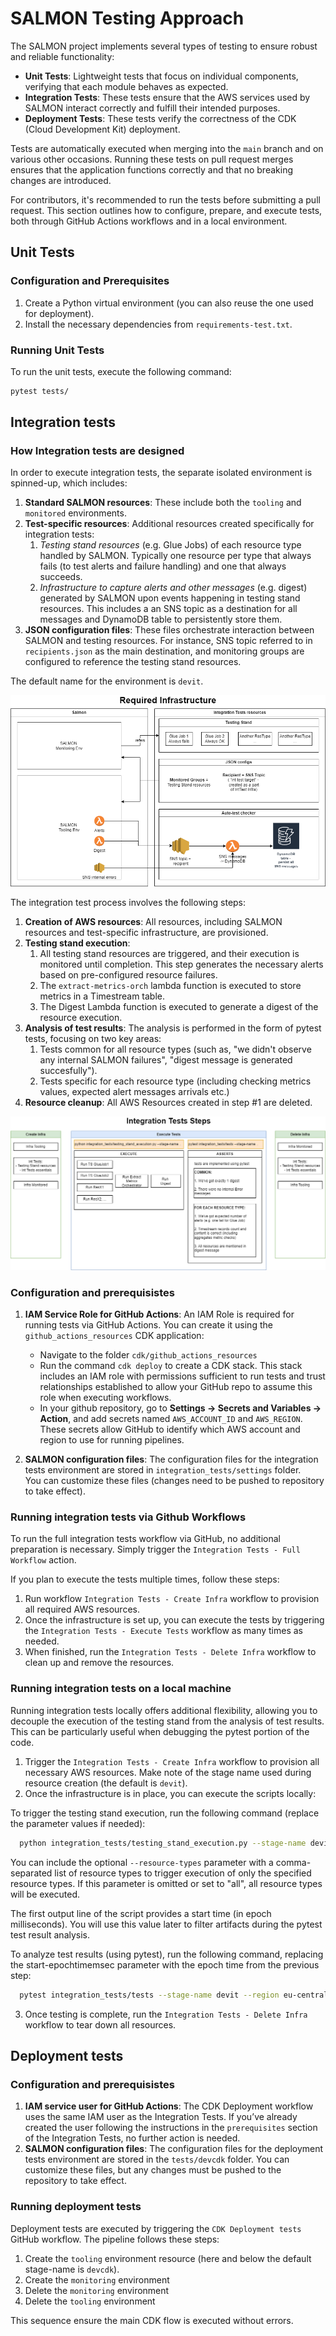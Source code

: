 # SALMON Testing Approach

The SALMON project implements several types of testing to ensure robust and reliable functionality:

- **Unit Tests**: Lightweight tests that focus on individual components, verifying that each module behaves as expected.
- **Integration Tests**: These tests ensure that the AWS services used by SALMON interact correctly and fulfill their intended purposes.
- **Deployment Tests**: These tests verify the correctness of the CDK (Cloud Development Kit) deployment.

Tests are automatically executed when merging into the `main` branch and on various other occasions. Running these tests on pull request merges ensures that the application functions correctly and that no breaking changes are introduced.

For contributors, it's recommended to run the tests before submitting a pull request. This section outlines how to configure, prepare, and execute tests, both through GitHub Actions workflows and in a local environment.

## Unit Tests

### Configuration and Prerequisites

1. Create a Python virtual environment (you can also reuse the one used for deployment).
2. Install the necessary dependencies from `requirements-test.txt`.

### Running Unit Tests

To run the unit tests, execute the following command:

```bash
pytest tests/
```

## Integration tests

### How Integration tests are designed

In order to execute integration tests, the separate isolated environment is spinned-up, which includes:
   1. **Standard SALMON resources**: These include both the `tooling` and `monitored` environments.
   2. **Test-specific resources**: Additional resources created specifically for integration tests:
      1. *Testing stand resources* (e.g. Glue Jobs) of each resource type handled by SALMON. Typically one resource per type that always fails (to test alerts and failure handling) and one that always succeeds.
      2. *Infrastructure to capture alerts and other messages* (e.g. digest) generated by SALMON upon events happening in testing stand resources. This includes a an SNS topic as a destination for all messages and DynamoDB table to persistently store them.
   3. **JSON configuration files**: These files orchestrate interaction between SALMON and testing resources. For instance, SNS topic referred to in `recipients.json` as the main destination, and monitoring groups are configured to reference the testing stand resources.

The default name for the environment is `devit`.

![Integration Tests Environment](/docs/images/inttests-infra.png "Integration Tests Environment")

The integration test process involves the following steps:

1. **Creation of AWS resources**: All resources, including SALMON resources and test-specific infrastructure, are provisioned.
2. **Testing stand execution**:
   1. All testing stand resources are triggered, and their execution is monitored until completion. This step generates the necessary alerts based on pre-configured resource failures.
   2. The `extract-metrics-orch` lambda function is executed to store metrics in a Timestream table.
   3. The Digest Lambda function is executed to generate a digest of the resource execution.
3. **Analysis of test results**: The analysis is performed in the form of pytest tests, focusing on two key areas:
   1. Tests common for all resource types (such as, "we didn't observe any internal SALMON failures", "digest message is generated succesfully").
   2. Tests specific for each resource type (including checking metrics values, expected alert messages arrivals etc.)
4. **Resource cleanup**: All AWS Resources created in step #1 are deleted.

![Integration Tests Workflow](/docs/images/inttests-steps.png "Integration Tests Workflow")

### Configuration and prerequisistes

1. **IAM Service Role for GitHub Actions**: An IAM Role is required for running tests via GitHub Actions. You can create it using the `github_actions_resources` CDK application:

   - Navigate to the folder `cdk/github_actions_resources`
   - Run the command `cdk deploy` to create a CDK stack. This stack includes an IAM role with permissions sufficient to run tests and trust relationships established to allow your GitHub repo to assume this role when executing workflows.
   - In your github repository, go to **Settings -> Secrets and Variables -> Action**, and add secrets named `AWS_ACCOUNT_ID` and `AWS_REGION`. These secrets allow GitHub to identify which AWS account and region to use for running pipelines.

2. **SALMON configuration files**: The configuration files for the integration tests environment are stored in `integration_tests/settings` folder.  
You can customize these files (changes need to be pushed to repository to take effect).

### Running integration tests via Github Workflows

To run the full integration tests workflow via GitHub, no additional preparation is necessary. Simply trigger the `Integration Tests - Full Workflow` action.

If you plan to execute the tests multiple times, follow these steps:

1. Run workflow `Integration Tests - Create Infra` workflow to provision all required AWS resources.
2. Once the infrastructure is set up, you can execute the tests by triggering the `Integration Tests - Execute Tests` workflow as many times as needed.
3. When finished, run the `Integration Tests - Delete Infra` workflow to clean up and remove the resources.

### Running integration tests on a local machine

Running integration tests locally offers additional flexibility, allowing you to decouple the execution of the testing stand from the analysis of test results. This can be particularly useful when debugging the pytest portion of the code.

1. Trigger the `Integration Tests - Create Infra` workflow to provision all necessary AWS resources. Make note of the stage name used during resource creation (the default is `devit`).
2. Once the infrastructure is in place, you can execute the scripts locally:

To trigger the testing stand execution, run the following command (replace the parameter values if needed):
```bash
  python integration_tests/testing_stand_execution.py --stage-name devit --region eu-central-1
```

You can include the optional `--resource-types` parameter with a comma-separated list of resource types to trigger execution of only the specified resource types. If this parameter is omitted or set to "all", all resource types will be executed.

The first output line of the script provides a start time (in epoch milliseconds). You will use this value later to filter artifacts during the pytest test result analysis.

To analyze test results (using pytest), run the following command, replacing the start-epochtimemsec parameter with the epoch time from the previous step:
```bash
  pytest integration_tests/tests --stage-name devit --region eu-central-1 --start-epochtimemsec 123456789000
```   
3. Once testing is complete, run the `Integration Tests - Delete Infra` workflow to tear down all resources.

## Deployment tests

### Configuration and prerequisistes

1. **IAM service user for GitHub Actions**: The CDK Deployment workflow uses the same IAM user as the Integration Tests. If you’ve already created the user following the instructions in the `prerequisites` section of the Integration Tests, no further action is needed.
2. **SALMON configuration files**: The configuration files for the deployment tests environment are stored in the `tests/devcdk` folder.
You can customize these files, but any changes must be pushed to the repository to take effect.

### Running deployment tests

Deployment tests are executed by triggering the `CDK Deployment tests` GitHub workflow. The pipeline follows these steps:
1. Create the `tooling` environment resource (here and below the default stage-name is `devcdk`).
2. Create the `monitoring` environment
3. Delete the `monitoring` environment
4. Delete the `tooling` environment

This sequence ensure the main CDK flow is executed without errors.

